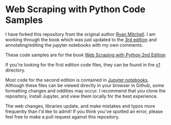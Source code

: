 # Web Scraping with Python Code Samples

I have forked this repository from the original author <a href='https://github.com/tomoumer/python-scraping/commits?author=REMitchell'>Ryan Mitchell</a>. I am working through the book which was just updated to the <a href='https://www.amazon.com/Web-Scraping-Python-Extraction-Modern/dp/1098145356/ref=sr_1_1?crid=26L260MB9EEZW&dib=eyJ2IjoiMSJ9.I4tMMcExZzKzNO7POlqFd2mSjfqaQwEQqnRyCqa5l4hV5fyEkfhbJr5BVZTM-ZwNFgVnfx46YaoAIOwA0EENZrMCeofaoftno7HtCxAsFA_o9a-SXJbnRiCUbrZwKrtKfC1USXyuKf4ugyQUIwkxFPQrhmKsxmyspqoDSLHt4UOokJxHS9tG_IKp_YRq87IecdwvbMeeoUXQTDMKkEhNcQjTrXzQFIBwL3OnNk1nm7Y.rS2rn2zVgrM-xM-Nd1tyn2kfOOyIjwNrjqvpwaJJBsU&dib_tag=se&keywords=web+scraping+with+python%2C+3rd+edition&qid=1712501779&sprefix=web+scraping+%2Caps%2C96&sr=8-1'>3rd edition</a> and annotating/editing the jupyter notebooks with my own comments.

These code samples are for the book <a href="http://shop.oreilly.com/product/0636920078067.do">Web Scraping with Python 2nd Edition</a>

If you're looking for the first edition code files, they can be found in the <a href="https://github.com/REMitchell/python-scraping/tree/master/v1">v1</a> directory.

Most code for the second edition is contained in <a href="https://jupyter.org/install.html">Jupyter notebooks</a>. Although these files can be viewed directly in your browser in Github, some formatting changes and oddities may occur. I recommend that you clone the repository, install Jupyter, and view them locally for the best experience.

The web changes, libraries update, and make mistakes and typos more frequently than I'd like to admit! If you think you've spotted an error, please feel free to make a pull request against this repository.
